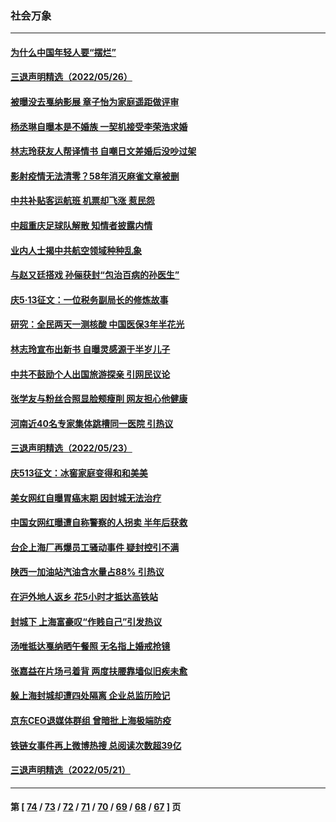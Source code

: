 ### 社会万象
---
#### [为什么中国年轻人要“摆烂”](../../pages/ncid282/n13746219.md) 
#### [三退声明精选（2022/05/26）](../../pages/ncid282/n13746358.md) 
#### [被曝没去戛纳影展 章子怡为家庭遥距做评审](../../pages/ncid282/n13746195.md) 
#### [杨丞琳自曝本是不婚族 一契机接受李荣浩求婚](../../pages/ncid282/n13746140.md) 
#### [林志玲获友人帮译情书 自嘲日文差婚后没吵过架](../../pages/ncid282/n13746161.md) 
#### [影射疫情无法清零？58年消灭麻雀文章被删](../../pages/ncid282/n13746011.md) 
#### [中共补贴客运航班 机票却飞涨 惹民怨](../../pages/ncid282/n13745645.md) 
#### [中超重庆足球队解散 知情者披露内情](../../pages/ncid282/n13745612.md) 
#### [业内人士揭中共航空领域种种乱象](../../pages/ncid282/n13745602.md) 
#### [与赵又廷搭戏 孙俪获封“包治百病的孙医生”](../../pages/ncid282/n13745325.md) 
#### [庆5·13征文：一位税务副局长的修炼故事](../../pages/ncid282/n13745006.md) 
#### [研究：全民两天一测核酸 中国医保3年半花光](../../pages/ncid282/n13744928.md) 
#### [林志玲宣布出新书 自曝灵感源于半岁儿子](../../pages/ncid282/n13744505.md) 
#### [中共不鼓励个人出国旅游探亲 引网民议论](../../pages/ncid282/n13744129.md) 
#### [张学友与粉丝合照显脸颊瘦削 网友担心他健康](../../pages/ncid282/n13743829.md) 
#### [河南近40名专家集体跳槽同一医院 引热议](../../pages/ncid282/n13743958.md) 
#### [三退声明精选（2022/05/23）](../../pages/ncid282/n13743949.md) 
#### [庆513征文：冰窖家庭变得和和美美](../../pages/ncid282/n13743835.md) 
#### [美女网红自曝胃癌末期 因封城无法治疗](../../pages/ncid282/n13743687.md) 
#### [中国女网红曝遭自称警察的人拐卖 半年后获救](../../pages/ncid282/n13743517.md) 
#### [台企上海厂再爆员工骚动事件 疑封控引不满](../../pages/ncid282/n13743522.md) 
#### [陕西一加油站汽油含水量占88% 引热议](../../pages/ncid282/n13743335.md) 
#### [在沪外地人返乡 花5小时才抵达高铁站](../../pages/ncid282/n13743296.md) 
#### [封城下 上海富豪叹“作贱自己”引发热议](../../pages/ncid282/n13743120.md) 
#### [汤唯抵达戛纳晒午餐照 无名指上婚戒抢镜](../../pages/ncid282/n13743058.md) 
#### [张嘉益在片场弓着背 两度扶腰靠墙似旧疾未愈](../../pages/ncid282/n13743026.md) 
#### [躲上海封城却遭四处隔离 企业总监历险记](../../pages/ncid282/n13742979.md) 
#### [京东CEO退媒体群组 曾暗批上海极端防疫](../../pages/ncid282/n13742574.md) 
#### [铁链女事件再上微博热搜 总阅读次数超39亿](../../pages/ncid282/n13742497.md) 
#### [三退声明精选（2022/05/21）](../../pages/ncid282/n13742529.md) 

---
#### 第 [ [74](./74.md) / [73](./73.md) / [72](./72.md) / [71](./71.md) / [70](./70.md) / [69](./69.md) / [68](./68.md) / [67](./67.md) ] 页
